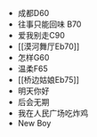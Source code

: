 * 成都D60
* 往事只能回味 B70
* 爱我别走C90
* [[漠河舞厅Eb70]]
* 怎样G60
* 温柔F65
* [[桥边姑娘Eb75]]
* 明天你好
* 后会无期
* 我在人民广场吃炸鸡
* New Boy











